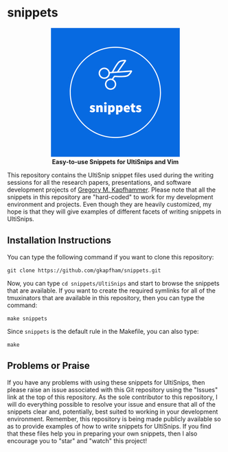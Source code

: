 # snippets

<p align="center">
<img src="https://raw.githubusercontent.com/gkapfham/snippets/master/.github/snippets-logo.jpeg" alt="Snippets Logo"</img>
<br>
<b>
Easy-to-use Snippets for UltiSnips and Vim
</b>
</p>

This repository contains the UltiSnip snippet files used during the writing
sessions for all the research papers, presentations, and software development
projects of [Gregory M. Kapfhammer](https://www.gregorykapfhammer.com/). Please
note that all the snippets in this repository are "hard-coded" to work for my
development environment and projects. Even though they are heavily customized,
my hope is that they will give examples of different facets of writing snippets
in UltiSnips.

## Installation Instructions

You can type the following command if you want to clone this repository:

```shell
git clone https://github.com/gkapfham/snippets.git
```

Now, you can type `cd snippets/UltiSnips` and start to browse the snippets that
are available. If you want to create the required symlinks for all of the
tmuxinators that are available in this repository, then you can type the
command:

```shell
make snippets
```
Since `snippets` is the default rule in the Makefile, you can also type:

```shell
make
```

## Problems or Praise

If you have any problems with using these snippets for UltiSnips, then please
raise an issue associated with this Git repository using the "Issues" link at
the top of this repository. As the sole contributor to this repository, I will
do everything possible to resolve your issue and ensure that all of the
snippets clear and, potentially, best suited to working in your development
environment. Remember, this repository is being made publicly available so as
to provide examples of how to write snippets for UltiSnips. If you find that
these files help you in preparing your own snippets, then I also encourage
you to "star" and "watch" this project!
